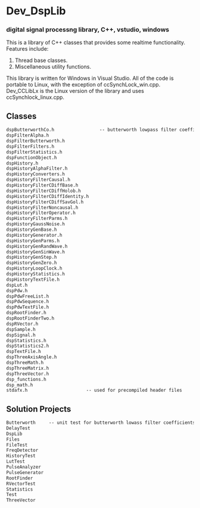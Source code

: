 # Dev_DspLib
### digital signal processng library, C++, vstudio, windows

This is a library of C++ classes that provides some realtime functionality. Features include:
   1. Thread base classes.
   8. Miscellaneous utility functions.

This library is written for Windows in Visual Studio. All of the code is portable to Linux, with the exception of ccSynchLock_win.cpp. Dev_CCLibLx is the Linux version of the library and uses ccSynchlock_linux.cpp.

## Classes
``` markdown
dspButterworthCo.h                 -- butterworth lowpass filter coefficients
dspFilterAlpha.h
dspFilterButterworth.h
dspFilterFilters.h
dspFilterStatistics.h
dspFunctionObject.h
dspHistory.h
dspHistoryAlphaFilter.h
dspHistoryConverters.h
dspHistoryFilterCausal.h
dspHistoryFilterCDiffBase.h
dspHistoryFilterCDiffHolob.h
dspHistoryFilterCDiffIdentity.h
dspHistoryFilterCDiffSavGol.h
dspHistoryFilterNoncausal.h
dspHistoryFilterOperator.h
dspHistoryFilterParms.h
dspHistoryGaussNoise.h
dspHistoryGenBase.h
dspHistoryGenerator.h
dspHistoryGenParms.h
dspHistoryGenRandWave.h
dspHistoryGenSinWave.h
dspHistoryGenStep.h
dspHistoryGenZero.h
dspHistoryLoopClock.h
dspHistoryStatistics.h
dspHistoryTextFile.h
dspLut.h
dspPdw.h
dspPdwFreeList.h
dspPdwSequence.h
dspPdwTextFile.h
dspRootFinder.h
dspRootFinderTwo.h
dspRVector.h
dspSample.h
dspSignal.h
dspStatistics.h
dspStatistics2.h
dspTextFile.h
dspThreeAxisAngle.h
dspThreeMath.h
dspThreeMatrix.h
dspThreeVector.h
dsp_functions.h
dsp_math.h
stdafx.h                      -- used for precompiled header files
```

## Solution Projects
``` markdown
Butterworth     -- unit test for butterworth lowass filter coefficients
DelayTest
DspLib
Files
FileTest
FreqDetector
HistoryTest
LutTest
PulseAnalyzer
PulseGenerator
RootFinder
RVectorTest
Statistics
Test
ThreeVector
```
 

